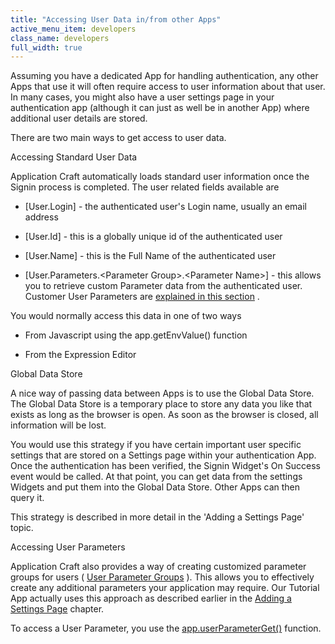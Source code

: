 ```yaml
---
title: "Accessing User Data in/from other Apps"
active_menu_item: developers
class_name: developers
full_width: true
---
```



Assuming you have a dedicated App for handling authentication, any other Apps that use it will often require access to user information about that user. In many cases, you might also have a user settings page in your authentication app (although it can just as well be in another App) where additional user details are stored.

There are two main ways to get access to user data.

Accessing Standard User Data

Application Craft automatically loads standard user information once the Signin process is completed. The user related fields available are

 - [User.Login] - the authenticated user's Login name, usually an email address

 - [User.Id] - this is a globally unique id of the authenticated user

 - [User.Name] - this is the Full Name of the authenticated user

 - [User.Parameters.\<Parameter Group\>.\<Parameter Name\>] - this allows you to retrieve custom Parameter data from the authenticated user. Customer User Parameters are [explained in this section](../../the-console/console-tabs/more/account-variables/user-parameters/index.htm) .

You would normally access this data in one of two ways

 - From Javascript using the app.getEnvValue() function

 - From the Expression Editor

Global Data Store

A nice way of passing data between Apps is to use the Global Data Store. The Global Data Store is a temporary place to store any data you like that exists as long as the browser is open. As soon as the browser is closed, all information will be lost.

You would use this strategy if you have certain important user specific settings that are stored on a Settings page within your authentication App. Once the authentication has been verified, the Signin Widget's On Success event would be called. At that point, you can get data from the settings Widgets and put them into the Global Data Store. Other Apps can then query it.

This strategy is described in more detail in the 'Adding a Settings Page' topic.

Accessing User Parameters

Application Craft also provides a way of creating customized parameter groups for users ( [User Parameter Groups](../../the-console/console-tabs/more/account-variables/user-parameters/index.htm) ). This allows you to effectively create any additional parameters your application may require. Our Tutorial App actually uses this approach as described earlier in the [Adding a Settings Page](adding_a_settings_page.htm) chapter.

To access a User Parameter, you use the [app.userParameterGet()](../../../scripting-apis/client-api/app-functions/userparameterget.htm) function.


